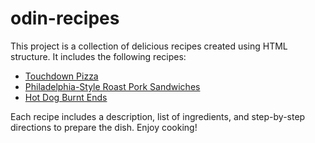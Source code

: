 # odin-recipes
This project is a collection of delicious recipes created using HTML structure. It includes the following recipes:

- [Touchdown Pizza](recipes/touchdown-pizza.html)
- [Philadelphia-Style Roast Pork Sandwiches](recipes/philadelphia-style-roast-pork-sandwiches.html)
- [Hot Dog Burnt Ends](recipes/hot-dog-burnt-ends.html)

Each recipe includes a description, list of ingredients, and step-by-step directions to prepare the dish. Enjoy cooking!
